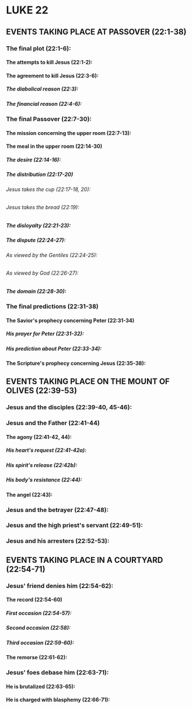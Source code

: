 ---
---
# LUKE 22
## EVENTS TAKING PLACE AT PASSOVER (22:1-38) 
###  The final plot (22:1-6): 
####  The attempts to kill Jesus (22:1-2): 
####  The agreement to kill Jesus (22:3-6): 
#####  The diabolical reason (22:3): 
#####  The financial reason (22:4-6): 
###  The final Passover (22:7-30): 
####  The mission concerning the upper room (22:7-13): 
####  The meal in the upper room (22:14-30) 
#####  The desire (22:14-16): 
#####  The distribution (22:17-20) 
######  Jesus takes the cup (22:17-18, 20): 
######  Jesus takes the bread (22:19): 
#####  The disloyalty (22:21-23): 
#####  The dispute (22:24-27): 
######  As viewed by the Gentiles (22:24-25): 
######  As viewed by God (22:26-27): 
#####  The domain (22:28-30): 
###  The final predictions (22:31-38) 
####  The Savior\'s prophecy concerning Peter (22:31-34) 
#####  His prayer for Peter (22:31-32): 
#####  His prediction about Peter (22:33-34): 
####  The Scripture\'s prophecy concerning Jesus (22:35-38): 
## EVENTS TAKING PLACE ON THE MOUNT OF OLIVES (22:39-53) 
###  Jesus and the disciples (22:39-40, 45-46): 
###  Jesus and the Father (22:41-44) 
####  The agony (22:41-42, 44): 
#####  His heart\'s request (22:41-42a): 
#####  His spirit\'s release (22:42b): 
#####  His body\'s resistance (22:44): 
####  The angel (22:43): 
###  Jesus and the betrayer (22:47-48): 
###  Jesus and the high priest\'s servant (22:49-51): 
###  Jesus and his arresters (22:52-53): 
## EVENTS TAKING PLACE IN A COURTYARD (22:54-71) 
###  Jesus\' friend denies him (22:54-62): 
####  The record (22:54-60) 
#####  First occasion (22:54-57): 
#####  Second occasion (22:58): 
#####  Third occasion (22:59-60): 
####  The remorse (22:61-62): 
###  Jesus\' foes debase him (22:63-71): 
####  He is brutalized (22:63-65): 
####  He is charged with blasphemy (22:66-71): 
